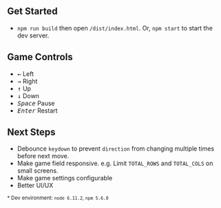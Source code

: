 ## Get Started

* `npm run build` then open `/dist/index.html`. Or, `npm start` to start the dev server.

## Game Controls

- <kbd>&larr;</kbd> Left
- <kbd>&rarr;</kbd> Right
- <kbd>&uarr;</kbd> Up
- <kbd>&darr;</kbd> Down
- <kbd><em>Space</em></kbd> Pause
- <kbd><em>Enter</em></kbd> Restart

## Next Steps

- Debounce `keydown` to prevent `direction` from changing multiple times before next move.
- Make game field responsive. e.g. Limit `TOTAL_ROWS` and `TOTAL_COLS` on small screens.
- Make game settings configurable
- Better UI/UX

<small>\* Dev environment: `node 6.11.2`, `npm 5.6.0`</small>